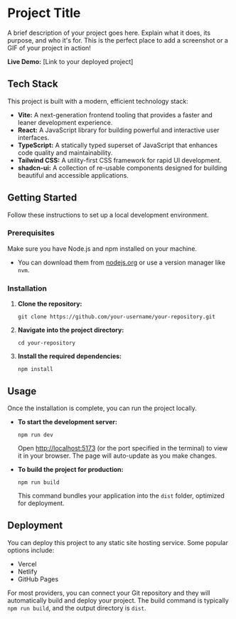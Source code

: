 # Project Title

A brief description of your project goes here. Explain what it does, its purpose, and who it's for. This is the perfect place to add a screenshot or a GIF of your project in action!

**Live Demo:** [Link to your deployed project]

## Tech Stack

This project is built with a modern, efficient technology stack:

*   **Vite:** A next-generation frontend tooling that provides a faster and leaner development experience.
*   **React:** A JavaScript library for building powerful and interactive user interfaces.
*   **TypeScript:** A statically typed superset of JavaScript that enhances code quality and maintainability.
*   **Tailwind CSS:** A utility-first CSS framework for rapid UI development.
*   **shadcn-ui:** A collection of re-usable components designed for building beautiful and accessible applications.

## Getting Started

Follow these instructions to set up a local development environment.

### Prerequisites

Make sure you have Node.js and npm installed on your machine.
*   You can download them from [nodejs.org](https://nodejs.org/) or use a version manager like `nvm`.

### Installation

1.  **Clone the repository:**
    ```
    git clone https://github.com/your-username/your-repository.git
    ```

2.  **Navigate into the project directory:**
    ```
    cd your-repository
    ```

3.  **Install the required dependencies:**
    ```
    npm install
    ```

## Usage

Once the installation is complete, you can run the project locally.

*   **To start the development server:**
    ```
    npm run dev
    ```
    Open [http://localhost:5173](http://localhost:5173) (or the port specified in the terminal) to view it in your browser. The page will auto-update as you make changes.

*   **To build the project for production:**
    ```
    npm run build
    ```
    This command bundles your application into the `dist` folder, optimized for deployment.

## Deployment

You can deploy this project to any static site hosting service. Some popular options include:

*   Vercel
*   Netlify
*   GitHub Pages

For most providers, you can connect your Git repository and they will automatically build and deploy your project. The build command is typically `npm run build`, and the output directory is `dist`.


